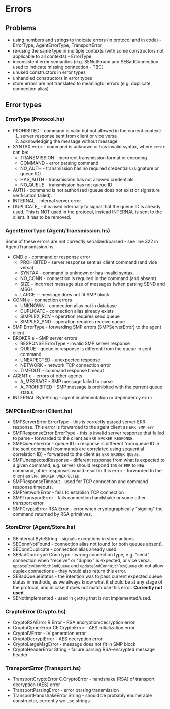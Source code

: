 # Errors

## Problems

- using numbers and strings to indicate errors (in protocol and in code) - ErrorType, AgentErrorType, TransportError
- re-using the same type in multiple contexts (with some constructors not applicable to all contexts) - ErrorType
- inconsistent error semantics (e.g. SENotFound and SEBadConnection used to indicate missing connection - TBC)
- unused constructors in error types
- unhandled constructors in error types
- store errors are not translated to meaningful errors (e.g. duplicate connection alias)

## Error types

### ErrorType (Protocol.hs)

- PROHIBITED - command is valid but not allowed in the current context:
  1. server response sent from client or vice versa
  2. acknowledging the message without message
- SYNTAX error - command is unknown or has invalid syntax, where `error` can be:
  - TRANSMISSION - incorrect transmission format or encoding
  - COMMAND - error parsing command
  - NO_AUTH - transmission has no required credentials (signature or queue ID)
  - HAS_AUTH - transmission has not allowed credentials
  - NO_QUEUE - transmission has not queue ID
- AUTH - command is not authorised (queue does not exist or signature verification failed).
- INTERNAL - internal server error.
- DUPLICATE_ - it is used internally to signal that the queue ID is already used. This is NOT used in the protocol, instead INTERNAL is sent to the client. It has to be removed.

### AgentErrorType (Agent/Transmission.hs)

Some of these errors are not correctly serialized/parsed - see line 322 in Agent/Transmission.hs

- CMD e - command or response error
  - PROHIBITED - server response sent as client command (and vice versa)
  - SYNTAX - command is unknown or has invalid syntax.
  - NO_CONN - connection is required in the command (and absent)
  - SIZE - incorrect message size of messages (when parsing SEND and MSG)
  - LARGE -- message does not fit SMP block
- CONN e - connection errors
  - UNKNOWN - connection alias not in database
  - DUPLICATE - connection alias already exists
  - SIMPLEX_RCV - operation requires send queue
  - SIMPLEX_SND - operation requires receive queue
- SMP ErrorType - forwarding SMP errors (SMPServerError) to the agent client
- BROKER e - SMP server errors
  - RESPONSE ErrorType - invalid SMP server response
  - QUEUE - queue in response is different from the queue in sent command
  - UNEXPECTED - unexpected response
  - NETWORK - network TCP connection error
  - TIMEOUT - command response timeout
- AGENT e - errors of other agents
  - A_MESSAGE - SMP message failed to parse
  - A_PROHIBITED - SMP message is prohibited with the current queue status
- INTERNAL ByteString - agent implementation or dependency error

### SMPClientError (Client.hs)

- SMPServerError ErrorType - this is correctly parsed server ERR response. This error is forwarded to the agent client as `ERR SMP err`
- SMPResponseError ErrorType - this is invalid server response that failed to parse - forwarded to the client as `ERR BROKER RESPONSE`.
- SMPQueueIdError - queue ID in response is different from queue ID in the sent command (commands are correlated using sequential correlation ID) - forwarded to the client as `ERR BROKER QUEUE`.
- SMPUnexpectedResponse - different response from what is expected to a given command, e.g. server should respond `IDS` or `ERR` to `NEW` command, other responses would result in this error - forwarded to the client as `ERR BROKER UNEXPECTED`.
- SMPResponseTimeout - used for TCP connection and command response timeouts.
- SMPNetworkError - fails to establish TCP connection
- SMPTransportError - fails connection handshake or some other transport error
- SMPCryptoError RSA.Error - error when cryptographically "signing" the command returned by RSA primitives.

### StoreError (Agent/Store.hs)

- SEInternal ByteString - signals exceptions in store actions.
- SEConnNotFound - connection alias not found (or both queues absent).
- SEConnDuplicate - connection alias already used.
- SEBadConnType ConnType - wrong connection type, e.g. "send" connection when "receive" or "duplex" is expected, or vice versa. `updateRcvConnWithSndQueue` and `updateSndConnWithRcvQueue` do not allow duplex connections - they would also return this error.
- SEBadQueueStatus - the intention was to pass current expected queue status in methods, as we always know what it should be at any stage of the protocol, and in case it does not match use this error. **Currently not used**.
- SENotImplemented - used in `getMsg` that is not implemented/used.

### CryptoError (Crypto.hs)

- CryptoRSAError R.Error - RSA encryption/decryption error
- CryptoCipherError CE.CryptoError - AES initialization error
- CryptoIVError - IV generation error
- CryptoDecryptError - AES decryption error
- CryptoLargeMsgError - message does not fit in SMP block
- CryptoHeaderError String - failure parsing RSA-encrypted message header

### TransportError (Transport.hs)

- TransportCryptoError C.CryptoError - handshake (RSA) of transport decryption (AES) error
- TransportParsingError - error parsing transmission
- TransportHandshakeError String - should be probably enumerable constructor, currently we use strings
